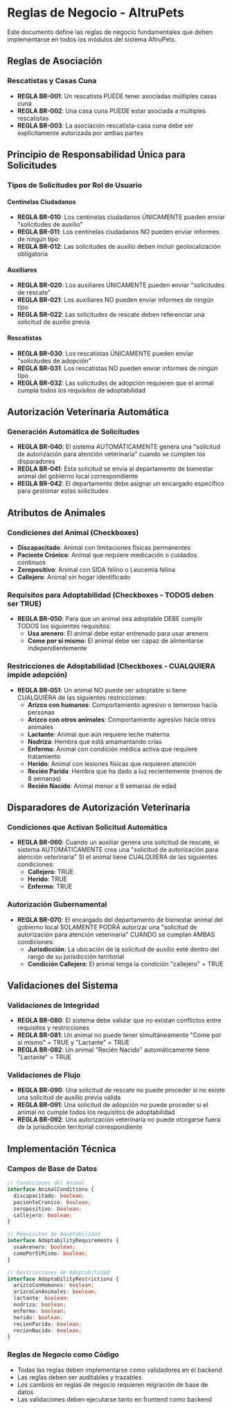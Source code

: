 # Reglas de Negocio - AltruPets

Este documento define las reglas de negocio fundamentales que deben implementarse en todos los módulos del sistema AltruPets.

## Reglas de Asociación

### Rescatistas y Casas Cuna
- **REGLA BR-001**: Un rescatista PUEDE tener asociadas múltiples casas cuna
- **REGLA BR-002**: Una casa cuna PUEDE estar asociada a múltiples rescatistas
- **REGLA BR-003**: La asociación rescatista-casa cuna debe ser explícitamente autorizada por ambas partes

## Principio de Responsabilidad Única para Solicitudes

### Tipos de Solicitudes por Rol de Usuario

#### Centinelas Ciudadanos
- **REGLA BR-010**: Los centinelas ciudadanos ÚNICAMENTE pueden enviar "solicitudes de auxilio"
- **REGLA BR-011**: Los centinelas ciudadanos NO pueden enviar informes de ningún tipo
- **REGLA BR-012**: Las solicitudes de auxilio deben incluir geolocalización obligatoria

#### Auxiliares
- **REGLA BR-020**: Los auxiliares ÚNICAMENTE pueden enviar "solicitudes de rescate"
- **REGLA BR-021**: Los auxiliares NO pueden enviar informes de ningún tipo
- **REGLA BR-022**: Las solicitudes de rescate deben referenciar una solicitud de auxilio previa

#### Rescatistas
- **REGLA BR-030**: Los rescatistas ÚNICAMENTE pueden enviar "solicitudes de adopción"
- **REGLA BR-031**: Los rescatistas NO pueden enviar informes de ningún tipo
- **REGLA BR-032**: Las solicitudes de adopción requieren que el animal cumpla todos los requisitos de adoptabilidad

## Autorización Veterinaria Automática

### Generación Automática de Solicitudes
- **REGLA BR-040**: El sistema AUTOMÁTICAMENTE genera una "solicitud de autorización para atención veterinaria" cuando se cumplen los disparadores
- **REGLA BR-041**: Esta solicitud se envía al departamento de bienestar animal del gobierno local correspondiente
- **REGLA BR-042**: El departamento debe asignar un encargado específico para gestionar estas solicitudes

## Atributos de Animales

### Condiciones del Animal (Checkboxes)
- **Discapacitado**: Animal con limitaciones físicas permanentes
- **Paciente Crónico**: Animal que requiere medicación o cuidados continuos
- **Zeropositivo**: Animal con SIDA felino o Leucemia felina
- **Callejero**: Animal sin hogar identificado

### Requisitos para Adoptabilidad (Checkboxes - TODOS deben ser TRUE)
- **REGLA BR-050**: Para que un animal sea adoptable DEBE cumplir TODOS los siguientes requisitos:
  - **Usa arenero**: El animal debe estar entrenado para usar arenero
  - **Come por sí mismo**: El animal debe ser capaz de alimentarse independientemente

### Restricciones de Adoptabilidad (Checkboxes - CUALQUIERA impide adopción)
- **REGLA BR-051**: Un animal NO puede ser adoptable si tiene CUALQUIERA de las siguientes restricciones:
  - **Arizco con humanos**: Comportamiento agresivo o temeroso hacia personas
  - **Arizco con otros animales**: Comportamiento agresivo hacia otros animales
  - **Lactante**: Animal que aún requiere leche materna
  - **Nodriza**: Hembra que está amamantando crías
  - **Enfermo**: Animal con condición médica activa que requiere tratamiento
  - **Herido**: Animal con lesiones físicas que requieren atención
  - **Recién Parida**: Hembra que ha dado a luz recientemente (menos de 8 semanas)
  - **Recién Nacido**: Animal menor a 8 semanas de edad

## Disparadores de Autorización Veterinaria

### Condiciones que Activan Solicitud Automática
- **REGLA BR-060**: Cuando un auxiliar genera una solicitud de rescate, el sistema AUTOMÁTICAMENTE crea una "solicitud de autorización para atención veterinaria" SI el animal tiene CUALQUIERA de las siguientes condiciones:
  - **Callejero**: TRUE
  - **Herido**: TRUE  
  - **Enfermo**: TRUE

### Autorización Gubernamental
- **REGLA BR-070**: El encargado del departamento de bienestar animal del gobierno local SOLAMENTE PODRÁ autorizar una "solicitud de autorización para atención veterinaria" CUANDO se cumplan AMBAS condiciones:
  - **Jurisdicción**: La ubicación de la solicitud de auxilio esté dentro del rango de su jurisdicción territorial
  - **Condición Callejero**: El animal tenga la condición "callejero" = TRUE

## Validaciones del Sistema

### Validaciones de Integridad
- **REGLA BR-080**: El sistema debe validar que no existan conflictos entre requisitos y restricciones
- **REGLA BR-081**: Un animal no puede tener simultáneamente "Come por sí mismo" = TRUE y "Lactante" = TRUE
- **REGLA BR-082**: Un animal "Recién Nacido" automáticamente tiene "Lactante" = TRUE

### Validaciones de Flujo
- **REGLA BR-090**: Una solicitud de rescate no puede proceder si no existe una solicitud de auxilio previa válida
- **REGLA BR-091**: Una solicitud de adopción no puede proceder si el animal no cumple todos los requisitos de adoptabilidad
- **REGLA BR-092**: Una autorización veterinaria no puede otorgarse fuera de la jurisdicción territorial correspondiente

## Implementación Técnica

### Campos de Base de Datos
```typescript
// Condiciones del Animal
interface AnimalConditions {
  discapacitado: boolean;
  pacienteCronico: boolean;
  zeropositivo: boolean;
  callejero: boolean;
}

// Requisitos de Adoptabilidad
interface AdoptabilityRequirements {
  usaArenero: boolean;
  comePorSiMismo: boolean;
}

// Restricciones de Adoptabilidad
interface AdoptabilityRestrictions {
  arizcoConHumanos: boolean;
  arizcoConAnimales: boolean;
  lactante: boolean;
  nodriza: boolean;
  enfermo: boolean;
  herido: boolean;
  recienParida: boolean;
  recienNacido: boolean;
}
```

### Reglas de Negocio como Código
- Todas las reglas deben implementarse como validadores en el backend
- Las reglas deben ser auditables y trazables
- Los cambios en reglas de negocio requieren migración de base de datos
- Las validaciones deben ejecutarse tanto en frontend como backend